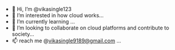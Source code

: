 - 👋 Hi, I’m @vikasingle123
- 👀 I’m interested in how cloud works...
- 🌱 I’m currently learning ...
- 💞️ I’m looking to collaborate on cloud platforms and contribute to society...
- 📫 reach me @vikasingle9189@gmail.com ...

<!---
vikasingle123/vikasingle123 is a ✨ special ✨ repository because its `README.md` (this file) appears on your GitHub profile.
You can click the Preview link to take a look at your changes.
--->
